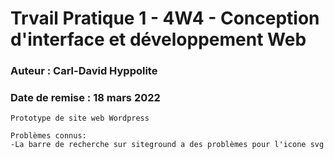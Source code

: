 # Trvail Pratique 1 - 4W4 - Conception d'interface et développement Web
### Auteur : Carl-David Hyppolite
### Date de remise : 18 mars 2022

```
Prototype de site web Wordpress

Problèmes connus:
-La barre de recherche sur siteground a des problèmes pour l'icone svg
